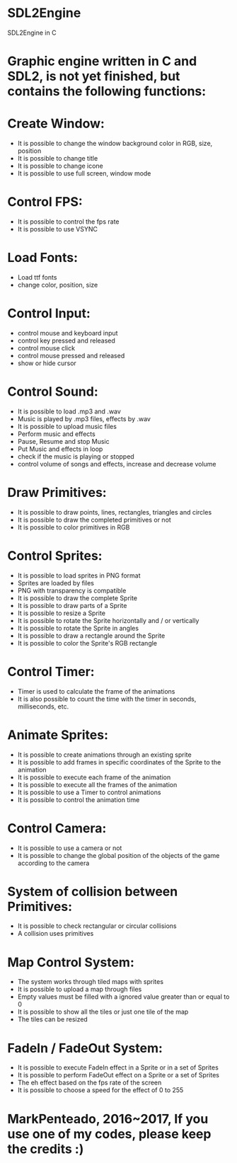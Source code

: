 # SDL2Engine
SDL2Engine in C

# Graphic engine written in C and SDL2, is not yet finished, but contains the following functions:

# Create Window:
- It is possible to change the window background color in RGB, size, position
- It is possible to change title
- It is possible to change icone
- It is possible to use full screen, window mode

# Control FPS:
- It is possible to control the fps rate
- It is possible to use VSYNC

# Load Fonts:
- Load ttf fonts
- change color, position, size

# Control Input:
- control mouse and keyboard input
- control key pressed and released
- control mouse click
- control mouse pressed and released
- show or hide cursor

# Control Sound:
- It is possible to load .mp3 and .wav
- Music is played by .mp3 files, effects by .wav
- It is possible to upload music files
- Perform music and effects
- Pause, Resume and stop Music
- Put Music and effects in loop
- check if the music is playing or stopped
- control volume of songs and effects, increase and decrease volume

# Draw Primitives:
- It is possible to draw points, lines, rectangles, triangles and circles
- It is possible to draw the completed primitives or not
- It is possible to color primitives in RGB

# Control Sprites:
- It is possible to load sprites in PNG format
- Sprites are loaded by files
- PNG with transparency is compatible
- It is possible to draw the complete Sprite
- It is possible to draw parts of a Sprite
- It is possible to resize a Sprite
- It is possible to rotate the Sprite horizontally and / or vertically
- It is possible to rotate the Sprite in angles
- It is possible to draw a rectangle around the Sprite
- It is possible to color the Sprite's RGB rectangle

# Control Timer:
- Timer is used to calculate the frame of the animations
- It is also possible to count the time with the timer in seconds, milliseconds, etc.

# Animate Sprites:
- It is possible to create animations through an existing sprite
- It is possible to add frames in specific coordinates of the Sprite to the animation
- It is possible to execute each frame of the animation
- It is possible to execute all the frames of the animation
- It is possible to use a Timer to control animations
- It is possible to control the animation time

# Control Camera:
- It is possible to use a camera or not
- It is possible to change the global position of the objects of the game according to the camera

# System of collision between Primitives:
- It is possible to check rectangular or circular collisions
- A collision uses primitives

# Map Control System:
- The system works through tiled maps with sprites
- It is possible to upload a map through files
- Empty values ​​must be filled with a ignored value greater than or equal to 0
- It is possible to show all the tiles or just one tile of the map
- The tiles can be resized

# FadeIn / FadeOut System:
- It is possible to execute FadeIn effect in a Sprite or in a set of Sprites
- It is possible to perform FadeOut effect on a Sprite or a set of Sprites
- The eh effect based on the fps rate of the screen
- It is possible to choose a speed for the effect of 0 to 255

# MarkPenteado, 2016~2017, If you use one of my codes, please keep the credits :)